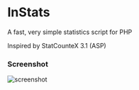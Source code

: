 # InStats
A fast, very simple statistics script for PHP


Inspired by StatCounteX 3.1 (ASP)

### Screenshot
 
![screenshot](https://cloud.githubusercontent.com/assets/204635/14124339/a1cd9df8-f60d-11e5-8e98-aabcf76945be.png)


